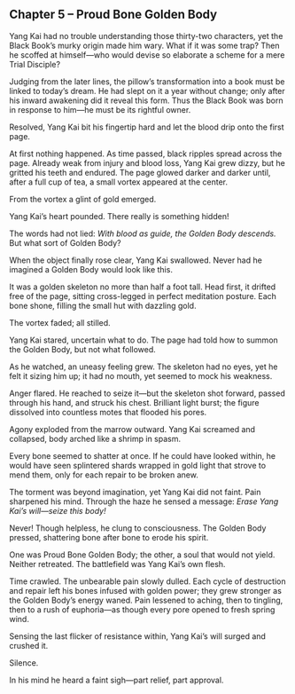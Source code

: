 ## Chapter 5 – Proud Bone Golden Body

Yang Kai had no trouble understanding those thirty-two characters, yet the Black Book’s murky origin made him wary. What if it was some trap? Then he scoffed at himself—who would devise so elaborate a scheme for a mere Trial Disciple?

Judging from the later lines, the pillow’s transformation into a book must be linked to today’s dream. He had slept on it a year without change; only after his inward awakening did it reveal this form. Thus the Black Book was born in response to him—he must be its rightful owner.

Resolved, Yang Kai bit his fingertip hard and let the blood drip onto the first page.

At first nothing happened. As time passed, black ripples spread across the page. Already weak from injury and blood loss, Yang Kai grew dizzy, but he gritted his teeth and endured. The page glowed darker and darker until, after a full cup of tea, a small vortex appeared at the center.

From the vortex a glint of gold emerged.

Yang Kai’s heart pounded. There really is something hidden!

The words had not lied: _With blood as guide, the Golden Body descends._  
But what sort of Golden Body?

When the object finally rose clear, Yang Kai swallowed. Never had he imagined a Golden Body would look like this.

It was a golden skeleton no more than half a foot tall. Head first, it drifted free of the page, sitting cross-legged in perfect meditation posture. Each bone shone, filling the small hut with dazzling gold.

The vortex faded; all stilled.

Yang Kai stared, uncertain what to do. The page had told how to summon the Golden Body, but not what followed.

As he watched, an uneasy feeling grew. The skeleton had no eyes, yet he felt it sizing him up; it had no mouth, yet seemed to mock his weakness.

Anger flared. He reached to seize it—but the skeleton shot forward, passed through his hand, and struck his chest. Brilliant light burst; the figure dissolved into countless motes that flooded his pores.

Agony exploded from the marrow outward. Yang Kai screamed and collapsed, body arched like a shrimp in spasm.

Every bone seemed to shatter at once. If he could have looked within, he would have seen splintered shards wrapped in gold light that strove to mend them, only for each repair to be broken anew.

The torment was beyond imagination, yet Yang Kai did not faint. Pain sharpened his mind. Through the haze he sensed a message: _Erase Yang Kai’s will—seize this body!_

Never! Though helpless, he clung to consciousness. The Golden Body pressed, shattering bone after bone to erode his spirit.

One was Proud Bone Golden Body; the other, a soul that would not yield. Neither retreated. The battlefield was Yang Kai’s own flesh.

Time crawled. The unbearable pain slowly dulled. Each cycle of destruction and repair left his bones infused with golden power; they grew stronger as the Golden Body’s energy waned. Pain lessened to aching, then to tingling, then to a rush of euphoria—as though every pore opened to fresh spring wind.

Sensing the last flicker of resistance within, Yang Kai’s will surged and crushed it.

Silence.

In his mind he heard a faint sigh—part relief, part approval.
